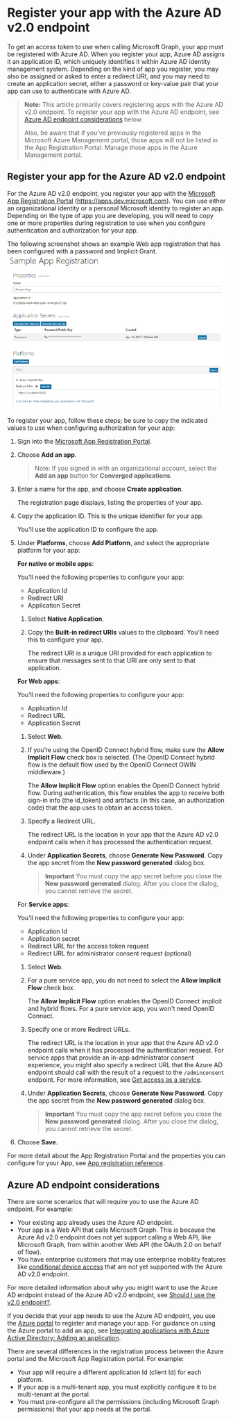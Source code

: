 ﻿# Register your app with the Azure AD v2.0 endpoint

To get an access token to use when calling Microsoft Graph, your app must be registered with Azure AD. When you register your app, Azure AD assigns it an application ID, which uniquely identifies it within Azure AD identity management system. Depending on the kind of app you register, you may also be assigned or asked to enter a redirect URI, and you may need to create an application secret, either a password or key-value pair that your app can use to authenticate with Azure AD. 

> **Note:** This article primarily covers registering apps with the Azure AD v2.0 endpoint. To register your app with the Azure AD endpoint, see [Azure AD endpoint considerations](#azure-ad-endpoint-considerations) below.
> 
> Also, be aware that if you've previously registered apps in the Microsoft Azure Management portal, those apps will not be listed in the App Registration Portal. Manage those apps in the Azure Management portal. 


## Register your app for the Azure AD v2.0 endpoint
For the Azure AD v2.0 endpoint, you register your app with the [Microsoft App Registration Portal](https://apps.dev.microsoft.com) (https://apps.dev.microsoft.com). You can use either an organizational identity or a personal Microsoft identity to register an app. Depending on the type of app you are developing, you will need to copy one or more properties during registration to use when you configure authentication and authorization for your app. 

The following screenshot shows an example Web app registration that has been configured with a password and Implicit Grant. 
![Web app registration with password and Implicit Grant.](./images/v2-web-registration.png)

To register your app, follow these steps; be sure to copy the indicated values to use when configuring authorization for your app:

1. Sign into the [Microsoft App Registration Portal](https://apps.dev.microsoft.com/).

2. Choose **Add an app**.
   > Note: If you signed in with an organizational account, select the **Add an app** button for **Converged applications**. 

3. Enter a name for the app, and choose **Create application**.

	The registration page displays, listing the properties of your app.

4. Copy the application ID. This is the unique identifier for your app.

	You'll use the application ID to configure the app.

5. Under **Platforms**, choose **Add Platform**, and select the appropriate platform for your app:
	
	**For native or mobile apps**:

    You'll need the following properties to configure your app:
	- Application Id
	- Redirect URI
	- Application Secret

	1. Select **Native Application**.

	2. Copy the **Built-in redirect URIs** values to the clipboard. You'll need this to configure your app.

		The redirect URI is a unique URI provided for each application to ensure that messages sent to that URI are only sent to that application. 

	**For Web apps**:

     You'll need the following properties to configure your app:
	- Application Id
	- Redirect URL
	- Application Secret

	1. Select **Web**.
	2. If you’re using the OpenID Connect hybrid flow, make sure the **Allow Implicit Flow** check box is selected. (The OpenID Connect hybrid flow is the default flow used by the OpenID Connect OWIN middleware.)
		
		The **Allow Implicit Flow** option enables the OpenID Connect hybrid flow. During authentication, this flow enables the app to receive both sign-in info (the id_token) and artifacts (in this case, an authorization code) that the app uses to obtain an access token. 

	3. Specify a Redirect URL.
		
		The redirect URL is the location in your app that the Azure AD v2.0 endpoint calls when it has processed the authentication request.

	4. Under **Application Secrets**, choose **Generate New Password**. Copy the app secret from the **New password generated** dialog box.
		> **Important** You must copy the app secret before you close the **New password generated** dialog. After you close the dialog, you cannot retrieve the secret. 
			
	For **Service apps**:

	 You'll need the following properties to configure your app:
	 - Application Id
	 - Application secret
	 - Redirect URL for the access token request
	 - Redirect URL for administrator consent request (optional)

	1. Select **Web**.
	2. For a pure service app, you do not need to select the **Allow Implicit Flow** check box.
		
		The **Allow Implicit Flow** option enables the OpenID Connect implicit and hybrid flows. For a pure service app, you won't need OpenID Connect.

	3. Specify one or more Redirect URLs.
		
		The redirect URL is the location in your app that the Azure AD v2.0 endpoint calls when it has processed the authentication request. For service apps that provide an in-app administrator consent experience, you might also specify a redirect URL that the Azure AD endpoint should call with the result of a request to the `/adminconsent` endpoint. For more information, see [Get access as a service](auth_v2_service.md). 
	
	4. Under **Application Secrets**, choose **Generate New Password**. Copy the app secret from the **New password generated** dialog box.
		> **Important** You must copy the app secret before you close the **New password generated** dialog. After you close the dialog, you cannot retrieve the secret. 

6. Choose **Save**.

For more detail about the App Registration Portal and the properties you can configure for your App, see [App registration reference](https://docs.microsoft.com/en-us/azure/active-directory/develop/active-directory-v2-registration-portal).  

## Azure AD endpoint considerations

There are some scenarios that will require you to use the Azure AD endpoint. For example:

- Your existing app already uses the Azure AD endpoint.
- Your app is a Web API that calls Microsoft Graph. This is because the Azure Ad v2.0 endpoint does not yet support calling a Web API, like Microsoft Graph, from within another Web API (the OAuth 2.0 on behalf of flow).
- You have enterprise customers that may use enterprise mobility features like [conditional device access](https://azure.microsoft.com/documentation/articles/active-directory-conditional-access-device-policies/) that are not yet supported with the Azure AD v2.0 endpoint.

For more detailed information about why you might want to use the Azure AD endpoint instead of the Azure AD v2.0 endpoint, see [Should I use the v2.0 endpoint?](https://docs.microsoft.com/azure/active-directory/develop/active-directory-v2-limitations).  


If you decide that your app needs to use the Azure AD endpoint, you use the [Azure portal](https://aka.ms/aadapplist) to register and manage your app. For guidance on using the Azure portal to add an app, see [Integrating applications with Azure Active Directory: Adding an application](https://docs.microsoft.com/azure/active-directory/develop/active-directory-integrating-applications#adding-an-application).

There are several differences in the registration process between the Azure portal and the Microsoft App Registration portal. For example:

- Your app will require a different application Id (client Id) for each platform.
- If your app is a multi-tenant app, you must explicitly configure it to be multi-tenant at the portal.
- You must pre-configure all the permissions (including Microsoft Graph permissions) that your app needs at the portal. 


